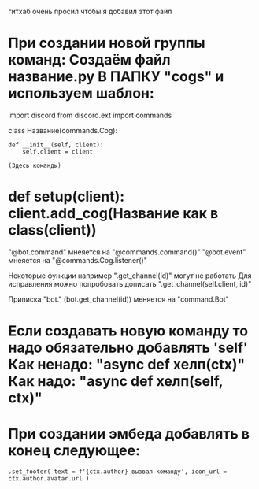 гитхаб очень просил чтобы я добавил этот файл

При создании новой группы команд:
Создаём файл название.py В ПАПКУ "cogs" и используем шаблон:
============================================================================
import discord
from discord.ext import commands

class Название(commands.Cog):

    def __init__(self, client):
        self.client = client
    
    (Здесь команды)

def setup(client):
    client.add_cog(Название как в class(client))
============================================================================
"@bot.command" мнеяется на "@commands.command()"
"@bot.event" мнеяется на "@commands.Cog.listener()"

Некоторые функции например ".get_channel(id)" могут не работать
Для исправления можно попробовать дописать ".get_channel(self.client, id)"

Приписка "bot." (bot.get_channel(id)) меняется на "command.Bot"

Если создавать новую команду то надо обязательно добавлять 'self'
Как ненадо: "async def хелп(ctx)"
Как надо: "async def хелп(self, ctx)"
============================================================================
# При создании эмбеда добавлять в конец следующее:
`.set_footer(
            text = f'{ctx.author} вызвал команду',
            icon_url = ctx.author.avatar.url
        )`
